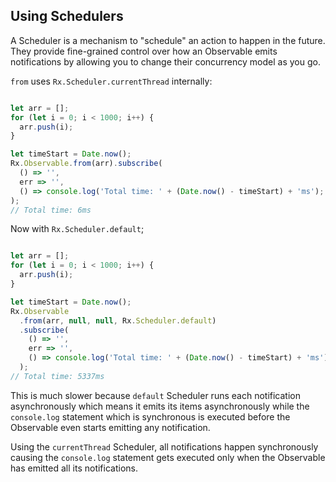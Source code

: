 ## Using Schedulers

A Scheduler is a mechanism to "schedule" an action to happen in the future. They provide fine-grained control over how an Observable emits notifications by allowing you to change their concurrency model as you go.

`from` uses `Rx.Scheduler.currentThread` internally:

```javascript

let arr = [];
for (let i = 0; i < 1000; i++) {
  arr.push(i);
}

let timeStart = Date.now(); 
Rx.Observable.from(arr).subscribe(
  () => '', 
  err => '', 
  () => console.log('Total time: ' + (Date.now() - timeStart) + 'ms'); 
);
// Total time: 6ms
```


Now with `Rx.Scheduler.default`;

```javascript

let arr = [];
for (let i = 0; i < 1000; i++) {
  arr.push(i);
}

let timeStart = Date.now(); 
Rx.Observable
  .from(arr, null, null, Rx.Scheduler.default)
  .subscribe(
    () => '', 
    err => '', 
    () => console.log('Total time: ' + (Date.now() - timeStart) + 'ms'); 
  );
// Total time: 5337ms
```

This is much slower because `default` Scheduler runs each notification asynchronously which means it emits its items asynchronously while the `console.log` statement which is synchronous is executed before the Observable even starts emitting any notification.

Using the `currentThread` Scheduler, all notifications happen synchronously causing the `console.log` statement gets executed only when the Observable has emitted all its notifications.